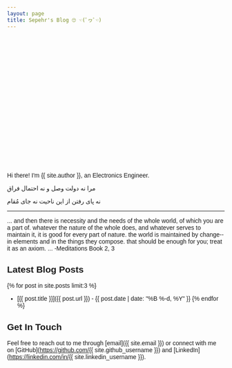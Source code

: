 ```yaml
---
layout: page
title: Sepehr's Blog 🙄 ☜(ﾟヮﾟ☜)
---
```




  <div id="container"></div>


Hi there! I'm {{ site.author }}, an Electronics Engineer.

مرا نه دولت وصل و نه احتمال فراق

نه پای رفتن از این ناحیت نه جای مُقام

___
... and then there is necessity and the needs of the whole world, of which you are a part of. whatever the nature of the whole does, and whatever serves to maintain it, it is good for every part of nature. the world is maintained by change--in elements and in the things they compose. that should be enough for you; treat it as an axiom. ... -Meditations Book 2, 3
## Latest Blog Posts

{% for post in site.posts limit:3 %}
- [{{ post.title }}]({{ post.url }}) - {{ post.date | date: "%B %-d, %Y" }}
{% endfor %}


## Get In Touch

Feel free to reach out to me through [email]({{ site.email }}) or connect with me on [GitHub](https://github.com/{{ site.github_username }}) and [LinkedIn](https://linkedin.com/in/{{ site.linkedin_username }}).

<style>
  .welcome-section {
    margin-bottom: 2rem;
  }
  
  .featured-posts {
    background: #f8f9fa;
    padding: 1.5rem;
    border-radius: 8px;
    margin: 2rem 0;
  }
  
  .featured-posts h2 {
    margin-top: 0;
    color: #2c3e50;
  }
  
  .cta-buttons {
    display: flex;
    gap: 1rem;
    margin: 2rem 0;
  }
  
  .cta-button {
    display: inline-block;
    padding: 0.8rem 1.5rem;
    background-color: #2a7ae2;
    color: white !important;
    text-decoration: none;
    border-radius: 4px;
    transition: background-color 0.2s;
  }
  
  .cta-button:hover {
    background-color: #1a5cb0;
  }
  
  @media (max-width: 600px) {
    .cta-buttons {
      flex-direction: column;
      gap: 0.5rem;
    }
    
    .cta-button {
      text-align: center;
    }
  }

    body {
      margin: 0;
      background: #fdfdfd;
      font-family: sans-serif;
    }


    nav {
      margin: 20px;
    }

    nav a {
      margin: 0 10px;
      text-decoration: none;
      color: #333;
      font-weight: bold;
    }

    #container {
      width: 300px;
      height: 300px;
      position: relative;
      overflow: hidden; /* keeps it from going over other elements */
      margin: 0 auto;
    }

    canvas {
      display: block;
    }

    .post-title {
      margin-bottom: 0.5rem;
      font-size: 1.7rem;
    }
</style>

<script src="https://cdn.jsdelivr.net/npm/three@0.156.1/build/three.min.js"></script>
  <script>
    const container = document.getElementById("container");

    // scene
    const scene = new THREE.Scene();

    // camera
    const camera = new THREE.PerspectiveCamera(45, container.clientWidth / container.clientHeight, 0.1, 1000);
    camera.position.z = 5;

    // renderer
    const renderer = new THREE.WebGLRenderer({ antialias: true });
    renderer.setSize(container.clientWidth, container.clientHeight);
    container.appendChild(renderer.domElement);

    // function to create a cube wireframe at scale
    function createCube(scale) {
      const geometry = new THREE.BoxGeometry(scale, scale, scale);
      const edges = new THREE.EdgesGeometry(geometry);
      const material = new THREE.LineBasicMaterial({ color: 0x3333ff });
      return new THREE.LineSegments(edges, material);
    }

    // tesseract = inner cube + outer cube + connecting edges
    const innerCube = createCube(1);
    const outerCube = createCube(2);

    scene.add(innerCube);
    scene.add(outerCube);

    // connect edges between inner and outer cubes
    const points = [];
    const innerVertices = innerCube.geometry.attributes.position.array;
    const outerVertices = outerCube.geometry.attributes.position.array;

    for (let i = 0; i < innerVertices.length; i += 3) {
      points.push(
        new THREE.Vector3(innerVertices[i], innerVertices[i+1], innerVertices[i+2]),
        new THREE.Vector3(outerVertices[i], outerVertices[i+1], outerVertices[i+2])
      );
    }

    const connectionGeometry = new THREE.BufferGeometry().setFromPoints(points);
    const connectionMaterial = new THREE.LineBasicMaterial({ color: 0x666666 });
    const connections = new THREE.LineSegments(connectionGeometry, connectionMaterial);
    scene.add(connections);

    // animate
    function animate() {
      requestAnimationFrame(animate);
      innerCube.rotation.x += 0.01;
      innerCube.rotation.y += 0.01;
      outerCube.rotation.x += 0.01;
      outerCube.rotation.y += 0.01;
      connections.rotation.x += 0.01;
      connections.rotation.y += 0.01;
      renderer.render(scene, camera);
    }
    animate();
  </script>